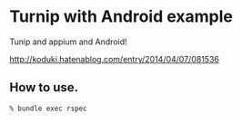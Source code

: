 # Turnip with Android  example
Tunip and appium and Android!

http://koduki.hatenablog.com/entry/2014/04/07/081536

## How to use.

```sh
% bundle exec rspec
```
